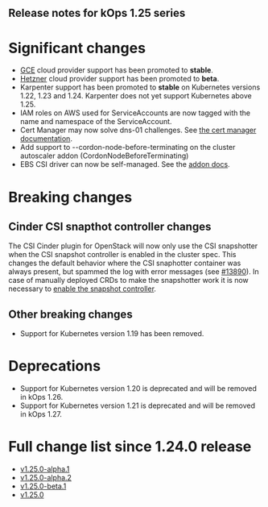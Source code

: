 ## Release notes for kOps 1.25 series

# Significant changes

* [GCE](../getting_started/gce.md) cloud provider support has been promoted to **stable**.
* [Hetzner](../getting_started/hetzner.md) cloud provider support has been promoted to **beta**.
* Karpenter support has been promoted to **stable** on Kubernetes versions 1.22, 1.23 and 1.24. Karpenter does not yet support Kubernetes above 1.25.
* IAM roles on AWS used for ServiceAccounts are now tagged with the name and namespace of the ServiceAccount.
* Cert Manager may now solve dns-01 challenges. See [the cert manager documentation](../addons.md#enabling-dns-01-challenges).
* Add support to --cordon-node-before-terminating on the cluster autoscaler addon (CordonNodeBeforeTerminating)
* EBS CSI driver can now be self-managed. See the [addon docs](../addons.md#self-managed-aws-ebs-csi-driver).

# Breaking changes

## Cinder CSI snapthot controller changes

The CSI Cinder plugin for OpenStack will now only use the CSI snapshotter when the CSI snapshot controller is enabled in the cluster spec. This changes the default behavior where the CSI snaphotter container was always present, but spammed the log with error messages (see [#13890](https://github.com/kubernetes/kops/pull/13890)). In case of manually deployed CRDs to make the snapshotter work it is now necessary to [enable the snapshot controller](../addons.md#snapshot-controller).

## Other breaking changes

* Support for Kubernetes version 1.19 has been removed.

# Deprecations

* Support for Kubernetes version 1.20 is deprecated and will be removed in kOps 1.26.
* Support for Kubernetes version 1.21 is deprecated and will be removed in kOps 1.27.

# Full change list since 1.24.0 release

* [v1.25.0-alpha.1](https://github.com/kubernetes/kops/releases/tag/v1.25.0-alpha.1)
* [v1.25.0-alpha.2](https://github.com/kubernetes/kops/releases/tag/v1.25.0-alpha.2)
* [v1.25.0-beta.1](https://github.com/kubernetes/kops/releases/tag/v1.25.0-beta.1)
* [v1.25.0](https://github.com/kubernetes/kops/releases/tag/v1.25.0)
